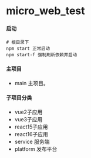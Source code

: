 # micro_web_test

#### 启动
```shell script
# 根目录下
npm start 正常启动
npm start-f 强制刷新依赖并启动
```

#### 主项目

- main 主项目。


#### 子项目分类
- vue2子应用
- vue3子应用
- react15子应用
- react16子应用
- service 服务端
- platform 发布平台
